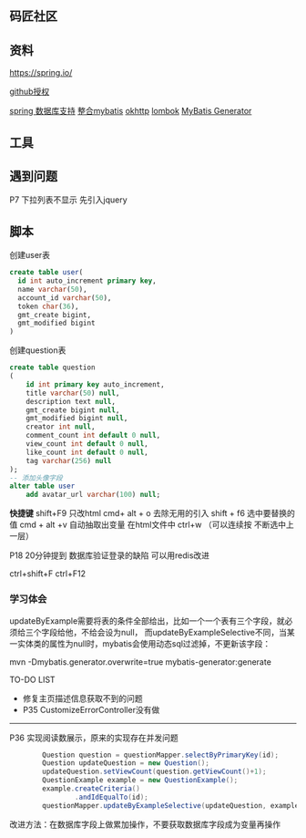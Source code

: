 ## 码匠社区

## 资料
https://spring.io/

[github授权](https://developer.github.com/apps/building-oauth-apps/authorizing-oauth-apps/)

[spring 数据库支持](https://docs.spring.io/spring-boot/docs/2.0.0.RC1/reference/htmlsingle/#boot-features-embedded-database-support)
[整合mybatis](http://mybatis.org/spring-boot-starter/mybatis-spring-boot-autoconfigure/)
[okhttp]()
[lombok](https://projectlombok.org/features/all)
[MyBatis Generator](http://mybatis.org/generator/index.html)
## 工具

## 遇到问题
P7 下拉列表不显示 先引入jquery


## 脚本
创建user表
```sql 
create table user(
  id int auto_increment primary key,
  name varchar(50),
  account_id varchar(50),
  token char(36),
  gmt_create bigint,
  gmt_modified bigint
)
```

创建question表
```sql
create table question
(
    id int primary key auto_increment,
	title varchar(50) null,
	description text null,
	gmt_create bigint null,
	gmt_modified bigint null,
	creator int null,
	comment_count int default 0 null,
	view_count int default 0 null,
	like_count int default 0 null,
    tag varchar(256) null
);
-- 添加头像字段
alter table user
	add avatar_url varchar(100) null;


```
**快捷键**
shift+F9  只改html
cmd+ alt + o 去除无用的引入 
shift + f6 选中要替换的值
cmd + alt +v 自动抽取出变量
在html文件中 ctrl+w （可以连续按 不断选中上一层）

P18 20分钟提到 数据库验证登录的缺陷 可以用redis改进            

ctrl+shift+F
ctrl+F12 


### 学习体会
updateByExample需要将表的条件全部给出，比如一个一个表有三个字段，就必须给三个字段给他，不给会设为null，
而updateByExampleSelective不同，当某一实体类的属性为null时，mybatis会使用动态sql过滤掉，不更新该字段：





mvn -Dmybatis.generator.overwrite=true mybatis-generator:generate


TO-DO LIST
+ 修复主页描述信息获取不到的问题
+ P35 CustomizeErrorController没有做


----
P36
实现阅读数展示，原来的实现存在并发问题
```java
        Question question = questionMapper.selectByPrimaryKey(id);
        Question updateQuestion = new Question();
        updateQuestion.setViewCount(question.getViewCount()+1);
        QuestionExample example = new QuestionExample();
        example.createCriteria()
                .andIdEqualTo(id);
        questionMapper.updateByExampleSelective(updateQuestion, example);
```
改进方法：在数据库字段上做累加操作，不要获取数据库字段成为变量再操作